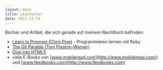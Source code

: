 ```yaml
---
layout: main
title: Lesefutter
date: 2011-11-19
---
```


Bücher und Artikel, die sich gerade auf meinem Nachttisch befinden:

- [Learn to Program (Chris Pine)](http://pine.fm/LearnToProgram/) - Programmieren lernen mit Ruby
- [The Git Parable (Tom Preston-Werner)](http://tom.preston-werner.com/2009/05/19/the-git-parable.html)
- [Dive into HTML5](http://diveintohtml5.info/)
- viele E-Books von [www.mobileread.com](http://www.mobileread.com/) und [www.feedbooks.com](http://www.feedbooks.com)
